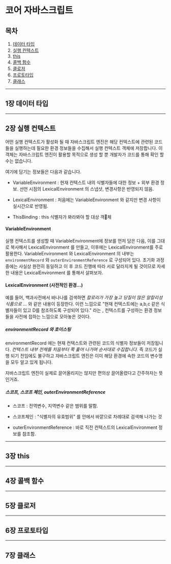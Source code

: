 # 코어 자바스크립트


## 목차

1. [데이터 타입](#1장-데이터-타입)
2. [실행 컨텍스트](#2장-실행-컨텍스트)
3. [this](#3장-this)
4. [콜백 함수](#4장-콜백-함수)
5. [클로저](#5장-클로저)
6. [프로토타입](#6장-프로토타입)
7. [클래스](#7장-클래스)

***

## 1장 데이터 타입

***


## 2장 실행 컨텍스트

어떤 실행 컨텍스트가  활성화 될 때 자바스크립트 엔진은 해당 컨텍스트에 관련된 코드들을 실행하는데 필요한 환경 정보들을 수집해서 실행 컨텍스트 객체에 저장합니다. 이 객체는 자바스크립트 엔진이 활용할 목적으로 생성 할 뿐 개발자가 코드를 통해 확인 할 수는 없습니다.

여기에 담기는 정보들은 다음과 같습니다.

- VariableEnvironment : 현재 컨텍스트 내의 식별자들에 대한 정보 + 외부 환경 정보. 선언 시점의 LexicalEnvironment 의 스냅샷, 변경사항은 반영되지 않음.

- LexicalEnvironment : 처음에는 VariableEnvironment 와 같지만 변경 사항이 실시간으로 반영됨.

- ThisBinding : this 식별자가 봐라봐야 할 대상 객체

#### VariableEnvironment

실행 컨텍스트를 생성할 때 VariableEnvironment에 정보를 먼저 담은 다음, 이를 그대로 복사해서 LexicalEnvironment 를 만들고, 이후에는 LexicalEnvironment를 주로 활용한다. VariableEnvironment 와 LexicalEnvironment 의 내부는 ```environmentRecord``` 와 ```outerEnvironmentReference``` 로 구성되어 있다. 초기화 과정 중에는 사실상 완전히 동일하고 이 후 코드 진행에 따라 서로 달라지게 될 것이므로 자세한 내용은 LexicalEnvironment 를 통해서 살펴보자.

#### LexicalEnvironment (사전적인 환경...)

예를 들어, 백과사전에서 바나나를 검색하면 *칼로리가 가장 높고 당질이 많은 알칼리성 식품으로 ...* 와 같은 내용이 등장한다. 이런 느낌으로 "현재 컨텍스트에는 a,b,c 같은 식별자들이 있고 D를 참조하도록 구성되어 있다." 라는 , 컨텍스트를 구성하는 환경 정보들을 사전에 접하는 느낌으로 모아놓은 것이다.

##### environmentRecord 와 호이스팅

environmentRecord 에는 현재 컨텍스트와 관련된 코드의 식별자 정보들이 저장됩니다. *컨텍스트 내부 전체를 처음부터 쭉 훑어 나가며 순서대로 수집합니다.* 즉 코드가 실행 되기 전임에도 불구하고 자바스크립트 엔진은 이미 해당 환경에 속한 코드의 변수명을 모두 알고 있게 됩니다.

자바스크립트 엔진이 실제로 끌어올리지는 않지만 편의상 끌어올렸다고 간주하자는 뜻인거죠.


##### 스코프, 스코프 체인, outerEnvironmentReference

- 스코프 : 전역변수, 지역변수 같은 범위를 말함.

- 스코프체인 : "식별자의 유효범위" 를 안에서 바깥으로 차례대로 검색해 나가는 것

- outerEnvironmentReference : 바로 직전 컨텍스트의 LexicalEnvironment 정보를 참조함.


***


## 3장 this

***


## 4장 콜백 함수

***


## 5장 클로저

***


## 6장 프로토타입

***


## 7장 클래스
